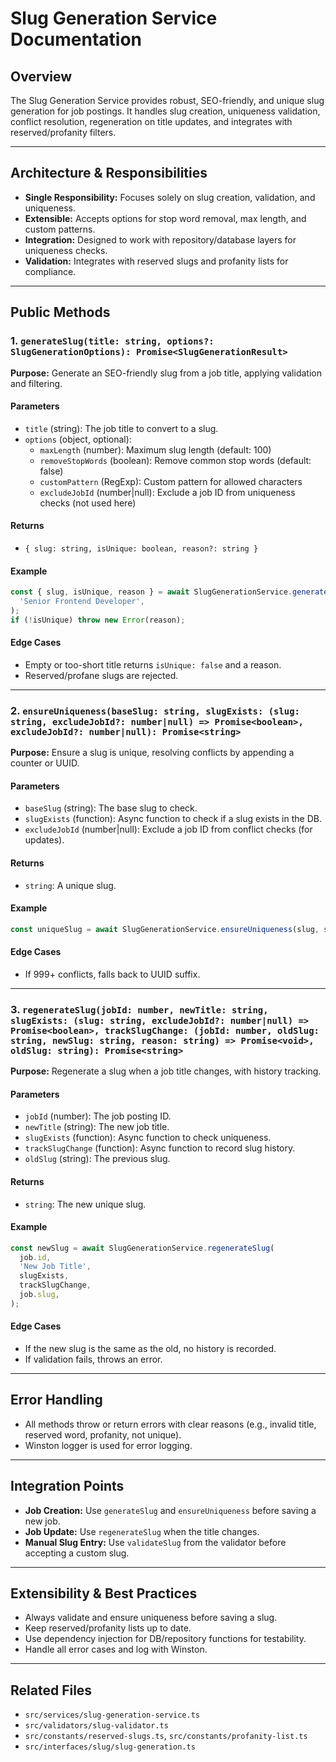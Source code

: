# Slug Generation Service Documentation

## Overview

The Slug Generation Service provides robust, SEO-friendly, and unique slug generation for job postings. It handles slug creation, uniqueness validation, conflict resolution, regeneration on title updates, and integrates with reserved/profanity filters.

---

## Architecture & Responsibilities

- **Single Responsibility:** Focuses solely on slug creation, validation, and uniqueness.
- **Extensible:** Accepts options for stop word removal, max length, and custom patterns.
- **Integration:** Designed to work with repository/database layers for uniqueness checks.
- **Validation:** Integrates with reserved slugs and profanity lists for compliance.

---

## Public Methods

### 1. `generateSlug(title: string, options?: SlugGenerationOptions): Promise<SlugGenerationResult>`

**Purpose:** Generate an SEO-friendly slug from a job title, applying validation and filtering.

#### Parameters

- `title` (string): The job title to convert to a slug.
- `options` (object, optional):
  - `maxLength` (number): Maximum slug length (default: 100)
  - `removeStopWords` (boolean): Remove common stop words (default: false)
  - `customPattern` (RegExp): Custom pattern for allowed characters
  - `excludeJobId` (number|null): Exclude a job ID from uniqueness checks (not used here)

#### Returns

- `{ slug: string, isUnique: boolean, reason?: string }`

#### Example

```ts
const { slug, isUnique, reason } = await SlugGenerationService.generateSlug(
  'Senior Frontend Developer',
);
if (!isUnique) throw new Error(reason);
```

#### Edge Cases

- Empty or too-short title returns `isUnique: false` and a reason.
- Reserved/profane slugs are rejected.

---

### 2. `ensureUniqueness(baseSlug: string, slugExists: (slug: string, excludeJobId?: number|null) => Promise<boolean>, excludeJobId?: number|null): Promise<string>`

**Purpose:** Ensure a slug is unique, resolving conflicts by appending a counter or UUID.

#### Parameters

- `baseSlug` (string): The base slug to check.
- `slugExists` (function): Async function to check if a slug exists in the DB.
- `excludeJobId` (number|null): Exclude a job ID from conflict checks (for updates).

#### Returns

- `string`: A unique slug.

#### Example

```ts
const uniqueSlug = await SlugGenerationService.ensureUniqueness(slug, slugExists);
```

#### Edge Cases

- If 999+ conflicts, falls back to UUID suffix.

---

### 3. `regenerateSlug(jobId: number, newTitle: string, slugExists: (slug: string, excludeJobId?: number|null) => Promise<boolean>, trackSlugChange: (jobId: number, oldSlug: string, newSlug: string, reason: string) => Promise<void>, oldSlug: string): Promise<string>`

**Purpose:** Regenerate a slug when a job title changes, with history tracking.

#### Parameters

- `jobId` (number): The job posting ID.
- `newTitle` (string): The new job title.
- `slugExists` (function): Async function to check uniqueness.
- `trackSlugChange` (function): Async function to record slug history.
- `oldSlug` (string): The previous slug.

#### Returns

- `string`: The new unique slug.

#### Example

```ts
const newSlug = await SlugGenerationService.regenerateSlug(
  job.id,
  'New Job Title',
  slugExists,
  trackSlugChange,
  job.slug,
);
```

#### Edge Cases

- If the new slug is the same as the old, no history is recorded.
- If validation fails, throws an error.

---

## Error Handling

- All methods throw or return errors with clear reasons (e.g., invalid title, reserved word, profanity, not unique).
- Winston logger is used for error logging.

---

## Integration Points

- **Job Creation:** Use `generateSlug` and `ensureUniqueness` before saving a new job.
- **Job Update:** Use `regenerateSlug` when the title changes.
- **Manual Slug Entry:** Use `validateSlug` from the validator before accepting a custom slug.

---

## Extensibility & Best Practices

- Always validate and ensure uniqueness before saving a slug.
- Keep reserved/profanity lists up to date.
- Use dependency injection for DB/repository functions for testability.
- Handle all error cases and log with Winston.

---

## Related Files

- `src/services/slug-generation-service.ts`
- `src/validators/slug-validator.ts`
- `src/constants/reserved-slugs.ts`, `src/constants/profanity-list.ts`
- `src/interfaces/slug/slug-generation.ts`
